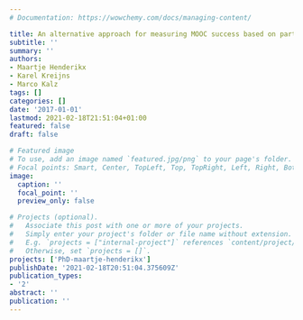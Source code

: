 ```yaml
---
# Documentation: https://wowchemy.com/docs/managing-content/

title: An alternative approach for measuring MOOC success based on participant's intentions
subtitle: ''
summary: ''
authors:
- Maartje Henderikx
- Karel Kreijns
- Marco Kalz
tags: []
categories: []
date: '2017-01-01'
lastmod: 2021-02-18T21:51:04+01:00
featured: false
draft: false

# Featured image
# To use, add an image named `featured.jpg/png` to your page's folder.
# Focal points: Smart, Center, TopLeft, Top, TopRight, Left, Right, BottomLeft, Bottom, BottomRight.
image:
  caption: ''
  focal_point: ''
  preview_only: false

# Projects (optional).
#   Associate this post with one or more of your projects.
#   Simply enter your project's folder or file name without extension.
#   E.g. `projects = ["internal-project"]` references `content/project/deep-learning/index.md`.
#   Otherwise, set `projects = []`.
projects: ['PhD-maartje-henderikx']
publishDate: '2021-02-18T20:51:04.375609Z'
publication_types:
- '2'
abstract: ''
publication: ''
---
```

